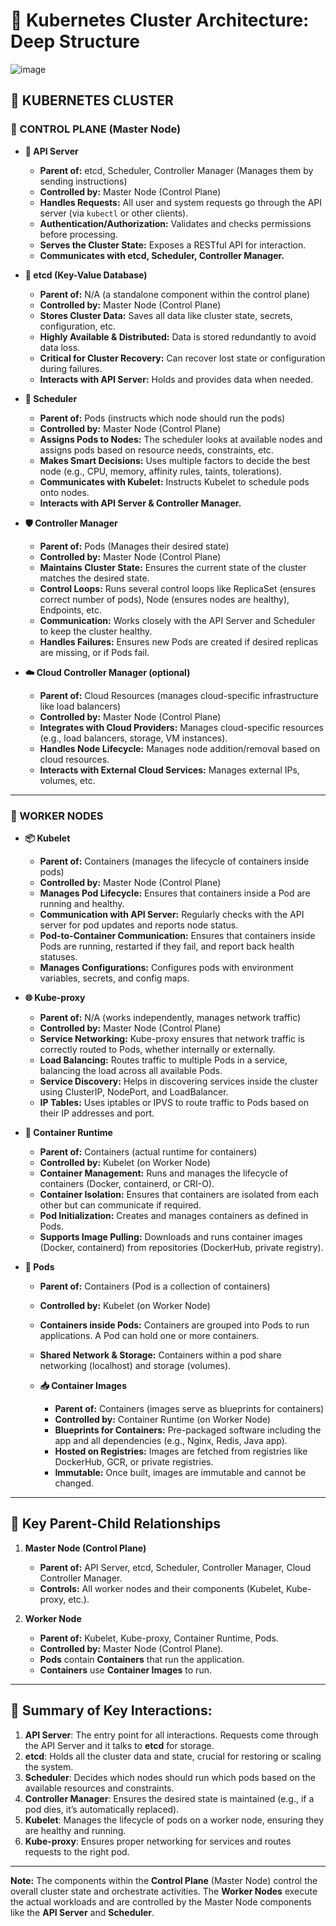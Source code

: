 # 🔷 Kubernetes Cluster Architecture: Deep Structure

![image](https://github.com/user-attachments/assets/cc5516d8-9cca-401c-8b2b-56331648ae11)


## 🔷 KUBERNETES CLUSTER

### 🧠 CONTROL PLANE (Master Node)

- **📡 API Server**  
  - **Parent of:** etcd, Scheduler, Controller Manager (Manages them by sending instructions)  
  - **Controlled by:** Master Node (Control Plane)  
  - **Handles Requests:** All user and system requests go through the API server (via `kubectl` or other clients).  
  - **Authentication/Authorization:** Validates and checks permissions before processing.  
  - **Serves the Cluster State:** Exposes a RESTful API for interaction.  
  - **Communicates with etcd, Scheduler, Controller Manager.**

- **🧾 etcd (Key-Value Database)**  
  - **Parent of:** N/A (a standalone component within the control plane)  
  - **Controlled by:** Master Node (Control Plane)  
  - **Stores Cluster Data:** Saves all data like cluster state, secrets, configuration, etc.  
  - **Highly Available & Distributed:** Data is stored redundantly to avoid data loss.  
  - **Critical for Cluster Recovery:** Can recover lost state or configuration during failures.  
  - **Interacts with API Server:** Holds and provides data when needed.

- **🎯 Scheduler**  
  - **Parent of:** Pods (instructs which node should run the pods)  
  - **Controlled by:** Master Node (Control Plane)  
  - **Assigns Pods to Nodes:** The scheduler looks at available nodes and assigns pods based on resource needs, constraints, etc.  
  - **Makes Smart Decisions:** Uses multiple factors to decide the best node (e.g., CPU, memory, affinity rules, taints, tolerations).  
  - **Communicates with Kubelet:** Instructs Kubelet to schedule pods onto nodes.  
  - **Interacts with API Server & Controller Manager.**

- **🛡️ Controller Manager**  
  - **Parent of:** Pods (Manages their desired state)  
  - **Controlled by:** Master Node (Control Plane)  
  - **Maintains Cluster State:** Ensures the current state of the cluster matches the desired state.  
  - **Control Loops:** Runs several control loops like ReplicaSet (ensures correct number of pods), Node (ensures nodes are healthy), Endpoints, etc.  
  - **Communication:** Works closely with the API Server and Scheduler to keep the cluster healthy.  
  - **Handles Failures:** Ensures new Pods are created if desired replicas are missing, or if Pods fail.  

- **☁️ Cloud Controller Manager (optional)**  
  - **Parent of:** Cloud Resources (manages cloud-specific infrastructure like load balancers)  
  - **Controlled by:** Master Node (Control Plane)  
  - **Integrates with Cloud Providers:** Manages cloud-specific resources (e.g., load balancers, storage, VM instances).  
  - **Handles Node Lifecycle:** Manages node addition/removal based on cloud resources.  
  - **Interacts with External Cloud Services:** Manages external IPs, volumes, etc.

---

### 🔨 WORKER NODES

- **📦 Kubelet**  
  - **Parent of:** Containers (manages the lifecycle of containers inside pods)  
  - **Controlled by:** Master Node (Control Plane)  
  - **Manages Pod Lifecycle:** Ensures that containers inside a Pod are running and healthy.  
  - **Communication with API Server:** Regularly checks with the API server for pod updates and reports node status.  
  - **Pod-to-Container Communication:** Ensures that containers inside Pods are running, restarted if they fail, and report back health statuses.  
  - **Manages Configurations:** Configures pods with environment variables, secrets, and config maps.

- **🌐 Kube-proxy**  
  - **Parent of:** N/A (works independently, manages network traffic)  
  - **Controlled by:** Master Node (Control Plane)  
  - **Service Networking:** Kube-proxy ensures that network traffic is correctly routed to Pods, whether internally or externally.  
  - **Load Balancing:** Routes traffic to multiple Pods in a service, balancing the load across all available Pods.  
  - **Service Discovery:** Helps in discovering services inside the cluster using ClusterIP, NodePort, and LoadBalancer.  
  - **IP Tables:** Uses iptables or IPVS to route traffic to Pods based on their IP addresses and port.

- **🧱 Container Runtime**  
  - **Parent of:** Containers (actual runtime for containers)  
  - **Controlled by:** Kubelet (on Worker Node)  
  - **Container Management:** Runs and manages the lifecycle of containers (Docker, containerd, or CRI-O).  
  - **Container Isolation:** Ensures that containers are isolated from each other but can communicate if required.  
  - **Pod Initialization:** Creates and manages containers as defined in Pods.  
  - **Supports Image Pulling:** Downloads and runs container images (Docker, containerd) from repositories (DockerHub, private registry).

- **🚀 Pods**  
  - **Parent of:** Containers (Pod is a collection of containers)  
  - **Controlled by:** Kubelet (on Worker Node)  
  - **Containers inside Pods:** Containers are grouped into Pods to run applications. A Pod can hold one or more containers.  
  - **Shared Network & Storage:** Containers within a pod share networking (localhost) and storage (volumes).  

  - **📥 Container Images**  
    - **Parent of:** Containers (images serve as blueprints for containers)  
    - **Controlled by:** Container Runtime (on Worker Node)  
    - **Blueprints for Containers:** Pre-packaged software including the app and all dependencies (e.g., Nginx, Redis, Java app).  
    - **Hosted on Registries:** Images are fetched from registries like DockerHub, GCR, or private registries.  
    - **Immutable:** Once built, images are immutable and cannot be changed.

---

## 📌 Key Parent-Child Relationships

1. **Master Node (Control Plane)**  
   - **Parent of:** API Server, etcd, Scheduler, Controller Manager, Cloud Controller Manager.  
   - **Controls:** All worker nodes and their components (Kubelet, Kube-proxy, etc.).

2. **Worker Node**  
   - **Parent of:** Kubelet, Kube-proxy, Container Runtime, Pods.  
   - **Controlled by:** Master Node (Control Plane).  
   - **Pods** contain **Containers** that run the application.  
   - **Containers** use **Container Images** to run.

---

## 📌 Summary of Key Interactions:
1. **API Server**: The entry point for all interactions. Requests come through the API Server and it talks to **etcd** for storage.
2. **etcd**: Holds all the cluster data and state, crucial for restoring or scaling the system.
3. **Scheduler**: Decides which nodes should run which pods based on the available resources and constraints.
4. **Controller Manager**: Ensures the desired state is maintained (e.g., if a pod dies, it’s automatically replaced).
5. **Kubelet**: Manages the lifecycle of pods on a worker node, ensuring they are healthy and running.
6. **Kube-proxy**: Ensures proper networking for services and routes requests to the right pod.

---

**Note:** The components within the **Control Plane** (Master Node) control the overall cluster state and orchestrate activities. The **Worker Nodes** execute the actual workloads and are controlled by the Master Node components like the **API Server** and **Scheduler**.

